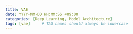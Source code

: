 ```yaml
---
title: VAE
date: YYYY-MM-DD HH:MM:SS +09:00
categories: [Deep Learning, Model Architecture]
tags: [vae]     # TAG names should always be lowercase
---
```

